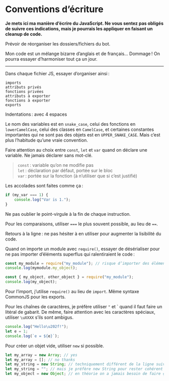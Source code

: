 # Conventions d’écriture

**Je mets ici ma manière d’écrire du JavaScript. Ne vous sentez pas obligés de suivre ces indications, mais je pourrais les appliquer en faisant un cleanup de code.**  

Prévoir de réorganiser les dossiers/fichiers du bot.

Mon code est un mélange bizarre d’anglais et de français… Dommage ! On pourra essayer d’harmoniser tout ça un jour.

---

Dans chaque fichier JS, essayer d’organiser ainsi :
```
imports
attributs privés
fonctions privées
attributs à exporter
fonctions à exporter
exports
```

Indentations : avec 4 espaces

Le nom des variables est en `snake_case`, celui des fonctions en `lowerCamelCase`, celui des classes en `CamelCase`, et certaines constantes importantes qui ne sont pas des objets est en `UPPER_SNAKE_CASE`. Mais c’est plus l’habitude qu’une vraie convention.

Faire attention au choix entre `const`, `let` et `var` quand on déclare une variable. Ne jamais déclarer sans mot-clé.
> `const` : variable qu’on ne modifie pas  
> `let` : déclaration par défaut, portée sur le bloc  
> `var` : portée sur la fonction (à n’utiliser que si c’est justifié)

Les accolades sont faites comme ça :  
```js
if (my_var === 1) {
    console.log("Var is 1.");
}
```
Ne pas oublier le point-virgule à la fin de chaque instruction.

Pour les comparaisons, utiliser `===` le plus souvent possible, au lieu de `==`.

Retours à la ligne : ne pas hésiter à en utiliser pour augmenter la lisibilité du code.

Quand on importe un module avec `require()`, essayer de désérialiser pour ne pas importer d’éléments superflus qui ralentiraient le code :  
```js
const my_module = require("my_module"); // risque d’importer des éléments en trop
console.log(mymodule.my_object);

const { my_object, other_object } = require("my_module");
console.log(my_object);
```
Pour l’import, j’utilise `require()` au lieu de `import`. Même syntaxe CommonJS pour les exports.

Pour les chaînes de caractères, je préfère utiliser `"` et \` quand il faut faire un litéral de gabarit. De même, faire attention avec les caractères spéciaux, utiliser `\uXXXX` s’ils sont ambigus.  
```js
console.log("Hello\u202f!");
let e = 1;
console.log(`e = ${e}`);
```

Pour créer un objet vide, utiliser `new` si possible.  
```js
let my_array = new Array; // yes
let my_array = []; // no thanks
let my_string = new String; // techniquement différent de la ligne suivante
let my_string = ""; // mais je préfère new String pour rester cohérent avec Array
let my_object = new Object; // en théorie on a jamais besoin de faire ça
```
